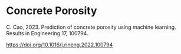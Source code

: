 # Concrete Porosity


C. Cao, 2023. Prediction of concrete porosity using machine learning. Results in Engineering 17, 100794. 

https://doi.org/10.1016/j.rineng.2022.100794 

